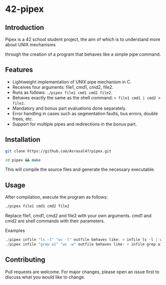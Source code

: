 # 42-pipex

## Introduction
Pipex is a 42 school student project, the aim of which is to understand more about UNIX mechanisms

through the creation of a program that behaves like a simple pipe command.

## Features
- Lightweight implementation of UNIX pipe mechanism in C.
- Receives four arguments: file1, cmd1, cmd2, file2.
- Runs as follows: ```./pipex file1 cmd1 cmd2 file2```.
- Behaves exactly the same as the shell command: ```< file1 cmd1 | cmd2 > file2```.
- Mandatory and bonus part evaluations done separately.
- Error handling in cases such as segmentation faults, bus errors, double frees, etc.
- Support for multiple pipes and redirections in the bonus part.

## Installation

```sh
git clone https://github.com/Asrasal47/pipex.git
```
```sh
cd pipex && make
```
This will compile the source files and generate the necessary executable.

## Usage
After compilation, execute the program as follows:

```sh
./pipex file1 cmd1 cmd2 file2
```
Replace file1, cmd1, cmd2 and file2 with your own arguments. cmd1 and cmd2 are shell commands with their parameters.

Examples
```c
./pipex infile "ls -l" "wc -l" outfile behaves like: < infile ls -l | wc -l > outfile.
./pipex infile "grep a1" "wc -w" outfile behaves like: < infile grep a1 | wc -w > outfile.
```

## Contributing
Pull requests are welcome. For major changes, please open an issue first to discuss what you would like to change.
